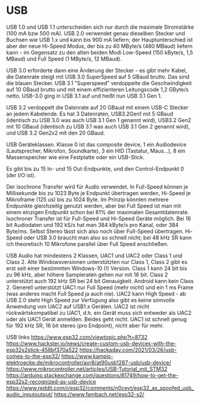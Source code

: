 # USB

USB 1.0 und USB 1.1 unterscheiden sich nur durch die maximale Stromstärke (100 mA bzw 500 mA). USB 2.0 
verwendet genau dieselben Stecker und Buchsen wie USB 1.x und kann bis 900 mA liefern; der Hauptunterschied
ist aber der neue Hi-Speed Modus, der bis zu 40 MByte/s (480 MBaud) liefern kann - im Gegensatz zu den alten beiden
Modi Low-Speed (150 kByte/s, 1,5 MBaud) und Full Speed (1 MByte/s, 12 MBaud). 

USB 3.0 erforderte dann eine Änderung der Stecker - es gibt mehr Kabel, die Datenrate steigt mit USB 3.0 SuperSpeed auf
5 GBaud brutto. Das sind die blauen Stecker.
USB 3.1 "Superspeed" verdoppelte die Geschwindigkeit auf 10 GBaud brutto und mit einem effizienteren Leitungscode 1,2 GByte/s netto.
USB-3.0 ging in USB 3.1 auf und heißt nun USB 3.1 Gen 1.

USB 3.2 verdoppelt die Datenrate auf 20 GBaud mit einem USB-C Stecker an jedem Kabelende. Es hat 3 Datenraten, USB3.2Gen1 mit 5 GBaud
(identisch zu USB 3.0 was auch USB 3.1 Gen 1 genannt wird), USB3.2 Gen2 mit 10 GBaud (identisch zu USB 3.1 was auch USB 3.1 Gen 2 genannt wird),
und USB 3.2 Gen2x2 mit den 20 GBaud.

USB Geräteklassen. Klasse 0 ist das composite device, 1 ein Audiodevice (Lautsprecher, Mikrofon, Soundkarte), 3 ein HID (Tastatur, Maus...),
8 ein Massenspeicher wie eine Festplatte oder ein USB-Stick.

Es gibt bis zu 15 In- und 15 Out-Endpunkte, und den Control-Endpunkt 0 (der I/O ist).

Der isochrone Transfer wird für Audio verwendet. In Full-Speed können je Millisekunde bis zu 1023 Byte je Endpunkt übertragen werden,
Hi-Speed je Mikroframe (125 us) bis zu 1024 Byte. Im Prinzip könnten mehrere Endpunkte gleichzeitig genutzt werden, aber bei Full Speed ist
man mit einem einzigen Endpunkt schon bei 81% der maximalen Gesamtdatenrate. Isochroner Transfer ist für Full-Speed und Hi-Speed Geräte
möglich.
Bei 16 bit Audiodaten und 192 kS/s hat man 384 kByte/s pro Kanal, oder 384 Byte/ms. Selbst Stereo lässt sich also noch über Full-Speed
übertragen. Hi-Speed oder USB 3.0 braucht man also so schnell nicht; bei 48 kHz SR kann ich theoretisch 10 Mikrofone parallel über Full Speed
anschließen.

USB Audio hat mindestens 2 Klassen, UAC1 und UAC2 oder Class 1 und Class 2. Alte Windowsversionen unterstützten nur Class 1, Class 2 gibt es
erst seit einer bestimmten Windows-10 (!) Version. Class 1 kann 24 bit bis zu 96 kHz, aber höhere Sampleraten gehen nur mit 16 bit. Class 2
unterstützt auch 192 kHz SR bei 24 bit Genauigkeit. Android kann kein Class 2. Generell unterstützt UAC1 nur Full Speed (mehr nicht) und ein
1 ms Frame (was anderes macht Full Speed ja auch nie). UAC2 kann High Speed - ab USB 2.0 steht High Speed zur Verfügung also gibt es keine
sinnvolle Anwendung von UAC2 auf USB1.x Geräten. UAC2 ist nicht rückwärtskompatibel zu UAC1, d.h. ein Gerät muss sich entweder als UAC2 oder als
UAC1 Gerät anmelden. Beides geht nicht. UAC1 ist schnell genug für 192 kHz SR, 16 bit stereo (pro Endpoint), nicht aber für mehr. 


USB links
https://www.esp32.com/viewtopic.php?t=8732
https://www.hackster.io/news/create-custom-usb-devices-with-the-esp32s2stick-458bf370a522
https://hackaday.com/2021/03/26/usb-comes-to-the-esp32/
https://www.kampis-elektroecke.de/mikrocontroller/avr8/at90usb1287-usb/usb-device/
https://www.mikrocontroller.net/articles/USB-Tutorial_mit_STM32
https://arduino.stackexchange.com/questions/81749/how-to-get-the-esp32s2-recognized-as-usb-device
https://www.reddit.com/r/esp32/comments/n0cevt/esp32_as_spoofed_usb_audio_inputoutput/
https://www.fambach.net/esp32-s2/

